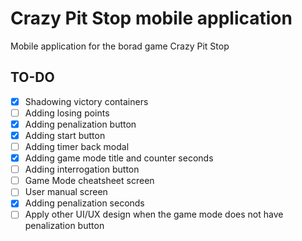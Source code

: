 # Crazy Pit Stop mobile application

Mobile application for the borad game Crazy Pit Stop

## TO-DO

- [x] Shadowing victory containers
- [ ] Adding losing points
- [x] Adding penalization button
- [x] Adding start button
- [ ] Adding timer back modal
- [x] Adding game mode title and counter seconds
- [ ] Adding interrogation button
- [ ] Game Mode cheatsheet screen
- [ ] User manual screen
- [x] Adding penalization seconds
- [ ] Apply other UI/UX design when the game mode does not have penalization button
